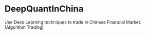 # DeepQuantInChina
Use Deep Learning techniques to trade in Chinese Financial Market. (Algorithm Trading)
